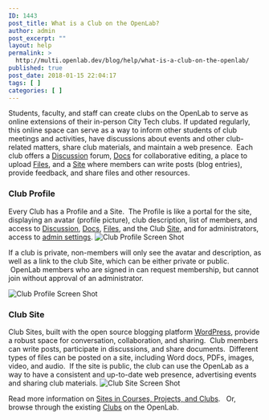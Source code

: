 ```yaml
---
ID: 1443
post_title: What is a Club on the OpenLab?
author: admin
post_excerpt: ""
layout: help
permalink: >
  http://multi.openlab.dev/blog/help/what-is-a-club-on-the-openlab/
published: true
post_date: 2018-01-15 22:04:17
tags: [ ]
categories: [ ]
---
```

Students, faculty, and staff can create clubs on the OpenLab to serve as online extensions of their in-person City Tech clubs. If updated regularly, this online space can serve as a way to inform other students of club meetings and activities, have discussions about events and other club-related matters, share club materials, and maintain a web presence.  Each club offers a <a title="Using “Discussion” forums" href="https://openlab.citytech.cuny.edu/blog/help/discussion-forums/">Discussion</a> forum, <a title="Using “Docs”" href="https://openlab.citytech.cuny.edu/blog/help/using-docs/">Docs</a> for collaborative editing, a place to upload <a title="Using “Files”" href="https://openlab.citytech.cuny.edu/blog/help/using-files/">Files</a>, and a <a title="What is a “Site” on a Course, Project, or Club?" href="https://openlab.citytech.cuny.edu/blog/help/what-is-a-site-on-a-course-project-or-club/">Site</a> where members can write posts (blog entries), provide feedback, and share files and other resources.
<h3><strong>Club Profile</strong></h3>
Every Club has a Profile and a Site.  The Profile is like a portal for the site, displaying an avatar (profile picture), club description, list of members, and access to <a title="Using “Discussion” forums" href="https://openlab.citytech.cuny.edu/blog/help/discussion-forums/">Discussion</a>, <a title="Using “Docs”" href="https://openlab.citytech.cuny.edu/blog/help/using-docs/">Docs</a>, <a title="Using “Files”" href="https://openlab.citytech.cuny.edu/blog/help/using-files/">Files</a>, and the Club <a title="What is a “Site” on a Course, Project, or Club?" href="https://openlab.citytech.cuny.edu/blog/help/what-is-a-site-on-a-course-project-or-club/">Site</a>, and for administrators, access to <a title="Changing privacy and other settings for a Course, Project, or Club" href="https://openlab.citytech.cuny.edu/blog/help/changing-privacy-and-other-settings-for-a-course-project-or-club/">admin settings</a>.

<img class="alignnone wp-image-36198 size-full" src="https://openlab.citytech.cuny.edu/wp-content/uploads/2012/09/what_is_club_1_v2.png" sizes="(max-width: 1200px) 100vw, 1200px" srcset="https://openlab.citytech.cuny.edu/wp-content/uploads/2012/09/what_is_club_1_v2.png 1200w, https://openlab.citytech.cuny.edu/wp-content/uploads/2012/09/what_is_club_1_v2-300x158.png 300w, https://openlab.citytech.cuny.edu/wp-content/uploads/2012/09/what_is_club_1_v2-1024x539.png 1024w, https://openlab.citytech.cuny.edu/wp-content/uploads/2012/09/what_is_club_1_v2-32x17.png 32w" alt="Club Profile Screen Shot" />

If a club is private, non-members will only see the avatar and description, as well as a link to the club Site, which can be either private or public.  OpenLab members who are signed in can request membership, but cannot join without approval of an administrator.

<img class="alignnone wp-image-36198 size-full" src="https://openlab.citytech.cuny.edu/wp-content/uploads/2012/09/what_is_club_1_v2.png" sizes="(max-width: 1200px) 100vw, 1200px" srcset="https://openlab.citytech.cuny.edu/wp-content/uploads/2012/09/what_is_club_1_v2.png 1200w, https://openlab.citytech.cuny.edu/wp-content/uploads/2012/09/what_is_club_1_v2-300x158.png 300w, https://openlab.citytech.cuny.edu/wp-content/uploads/2012/09/what_is_club_1_v2-1024x539.png 1024w, https://openlab.citytech.cuny.edu/wp-content/uploads/2012/09/what_is_club_1_v2-32x17.png 32w" alt="Club Profile Screen Shot" />
<h3><strong>Club Site</strong></h3>
Club Sites, built with the open source blogging platform <a href="http://wordpress.org/" target="_blank" rel="noopener">WordPress</a>, provide a robust space for conversation, collaboration, and sharing.  Club members can write posts, participate in discussions, and share documents.  Different types of files can be posted on a site, including Word docs, PDFs, images, video, and audio.  If the site is public, the club can use the OpenLab as a way to have a consistent and up-to-date web presence, advertising events and sharing club materials.

<img class="alignnone wp-image-36201 size-full" src="https://openlab.citytech.cuny.edu/wp-content/uploads/2012/09/what_is_club_3_v2.png" sizes="(max-width: 1200px) 100vw, 1200px" srcset="https://openlab.citytech.cuny.edu/wp-content/uploads/2012/09/what_is_club_3_v2.png 1200w, https://openlab.citytech.cuny.edu/wp-content/uploads/2012/09/what_is_club_3_v2-300x158.png 300w, https://openlab.citytech.cuny.edu/wp-content/uploads/2012/09/what_is_club_3_v2-1024x539.png 1024w, https://openlab.citytech.cuny.edu/wp-content/uploads/2012/09/what_is_club_3_v2-32x17.png 32w" alt="Club Site Screen Shot" />

Read more information on <a href="https://openlab.citytech.cuny.edu/blog/help/help-category/sites-on-the-openlab/">Sites in Courses, Projects, and Clubs</a>.   Or, browse through the existing <a href="https://openlab.citytech.cuny.edu/clubs/">Clubs</a> on the OpenLab.